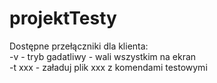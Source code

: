 # projektTesty <br>
Dostępne przełączniki dla klienta: <br>
-v - tryb gadatliwy - wali wszystkim na ekran <br>
-t xxx - załaduj plik xxx z komendami testowymi <br>
